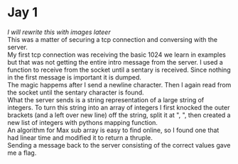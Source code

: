 # Jay 1
_I will rewrite this with images lateer_  
This was a matter of securing a tcp connection and conversing with the server.  
My first tcp connection was receiving the basic 1024 we learn in examples but that was not getting the entire intro message from the server.
 I used a function to receive from the socket until a sentary is received. Since nothing in the first message is important it is dumped.  
The magic happems after I send a newline character. Then I again read from the socket until the sentary character is found.  
What the server sends is a string representation of a large string of integers. To turn this string into an array of integers 
I first knocked the outer brackets (and a left over new line) off the string, split it at ", ", then created a new list 
of integers with pythons mapping function.   
An algorithm for Max sub array is easy to find online, so I found one that had linear time and modified it to return a thruple.  
Sending a message back to the server consisting of the correct values gave me a flag.  
